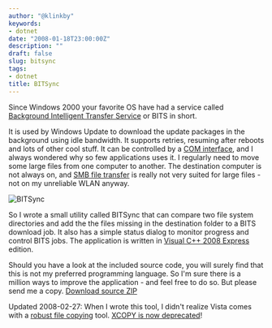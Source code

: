```yaml
---
author: "@klinkby"
keywords:
- dotnet
date: "2008-01-18T23:00:00Z"
description: ""
draft: false
slug: bitsync
tags:
- dotnet
title: BITSync
---
```



Since Windows 2000 your favorite OS have had a service called [Background Intelligent Transfer Service](http://en.wikipedia.org/wiki/Background_Intelligent_Transfer_Service) or BITS in short.   

It is used by Windows Update to download the update packages in the background using idle bandwidth. It supports retries, resuming after reboots and lots of other cool stuff. It can be controlled by a [ COM interface](http://msdn2.microsoft.com/en-us/library/aa362820(VS.85).aspx), and I always wondered why so few applications uses it. I regularly need to move some large files from one computer to another. The destination computer is not always on, and [SMB file transfer](http://en.wikipedia.org/wiki/Server_message_block) is really not very suited for large files - not on my unreliable WLAN anyway. 

![BITSync](/images/2008/bitsync.gif)  

So I wrote a small utility called BITSync that can compare two file system directories and add the the files missing in the destination folder to a BITS download job. It also has a simple status dialog to monitor progress and control BITS jobs. The application is written in [Visual C++ 2008 Express](http://www.microsoft.com/express/vc/) edition. 
  
 
Should you have a look at the included source code, you will surely find that this is not my preferred programming language. So I'm sure there is a million ways to improve the application - and feel free to do so.
But please send me a copy. [Download source ZIP](/bitsync.zip)

Updated 2008-02-27: When I wrote this tool, I didn't realize Vista comes with a [robust file copying](http://en.wikipedia.org/wiki/Robocopy) tool. [XCOPY is now deprecated](http://www.pluralsight.com/blogs/dbox/archive/2008/01/02/49606.aspx)!
